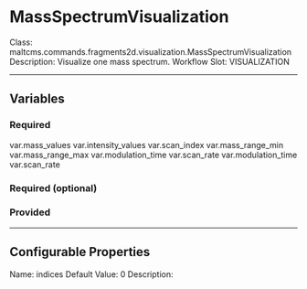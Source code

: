 <h1>MassSpectrumVisualization</h1>
Class: maltcms.commands.fragments2d.visualization.MassSpectrumVisualization
Description: Visualize one mass spectrum.
Workflow Slot: VISUALIZATION

---

<h2>Variables</h2>
<h3>Required</h3>
var.mass_values
var.intensity_values
var.scan_index
var.mass_range_min
var.mass_range_max
var.modulation_time
var.scan_rate
var.modulation_time
var.scan_rate

<h3>Required (optional)</h3>

<h3>Provided</h3>


---

<h2>Configurable Properties</h2>
Name: indices
Default Value: 0
Description: 


